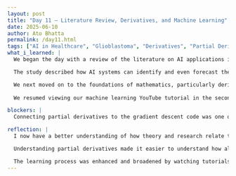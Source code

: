 ```yaml
---
layout: post
title: "Day 11 – Literature Review, Derivatives, and Machine Learning" 
date: 2025-06-10
author: Ato Bhatta
permalink: /day11.html 
tags: ["AI in Healthcare", "Glioblastoma", "Derivatives", "Partial Derivatives", "Machine Learning", "Google Scholar", "Team Learning"]
what_i_learned: |
  We began the day with a review of the literature on AI applications in healthcare. A Google Scholar article titled "Applications of AI in Identifying and Predicting Glioblastoma and Related Brain Cancers Using Genetic Biomarkers" was the one I selected after looking through a number of sites. Reading about how genetic data is being used to educate artificial intelligence, specifically machine learning algorithms, to identify complicated brain tumors like glioblastoma—a particularly aggressive and malignant disease—was fascinating.

  The study described how AI systems can identify and even forecast the risk of glioblastoma by using biomarkers, which are genetic signs found in patient data. I became aware of how potent and life-saving AI can be in actual healthcare after reading about a number of machine learning models and datasets used in medical diagnosis. I now have a better idea of how to organize our own research project, what kinds of problem statements to concentrate on, and how to demonstrate practical AI applications with scholarly backing.

  We next moved on to the foundations of mathematics, particularly derivatives. In order to determine the rate of change for functions with multiple variables—a critical component in machine learning model training—we studied the fundamentals of partial derivatives. Knowing how to calculate gradients makes it easier to understand how learning algorithms minimize cost functions by optimizing weights.
  
  We resumed viewing our machine learning YouTube tutorial in the second half of the session. Concepts like supervised learning, linear regression prediction, and how gradient descent modifies parameters to lower error were all reinforced by this. As we relate these theoretical concepts to actual cases and mathematical tools like derivatives, they begin to make more sense.

blockers: |
  Connecting partial derivatives to the gradient descent code was one of the challenges we encountered today. Additionally, we initially had trouble understanding several of the biomedical words used in the research paper.

reflection: |
  I now have a better understanding of how theory and research relate to real-world machine learning. I learned from reading a study on glioblastoma that artificial intelligence is about solving actual problems that affect people's lives, not just writing code. Additionally, it taught me how to choose a subject that is worthy of research, which will direct our next initiatives.

  Understanding partial derivatives made it easier to understand how algorithms learn. I no longer view machine learning as a mystery; instead, I can understand how gradients direct the model's development with each iteration. It seemed like a turning point, and I can't wait to continue expanding on this mathematical framework.

  The learning process was enhanced and broadened by watching tutorials, reading research, and putting theory into practice through group discussions. I feel like I'm getting closer to creating meaningful models that could further a larger goal, such as early disease detection or healthcare solutions, rather than merely functional ones.
---
```


